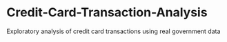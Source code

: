 # Credit-Card-Transaction-Analysis
Exploratory analysis of credit card transactions using real government data
